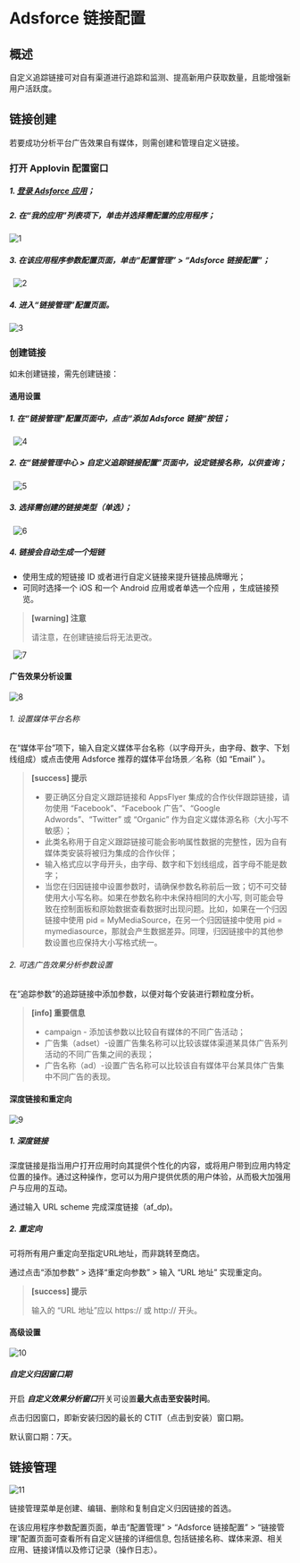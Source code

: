 # Adsforce 链接配置

## 概述

自定义追踪链接可对自有渠道进行追踪和监测、提高新用户获取数量，且能增强新用户活跃度。

## 链接创建

若要成功分析平台广告效果自有媒体，则需创建和管理自定义链接。

### 打开 Applovin 配置窗口

##### 1. [登录 Adsforce 应用](<https://demo-portal.adsforce.io/login>)；

##### 2. 在“我的应用”列表项下，单击并选择需配置的应用程序；

![1](1.png)

##### 3. 在该应用程序参数配置页面，单击“配置管理” > “Adsforce 链接配置”；
&ensp;![2](2.png)
##### 4. 进入“链接管理”配置页面。

![3](3.png)

### 创建链接

如未创建链接，需先创建链接：

#### 通用设置

##### 1. 在“链接管理”配置页面中，点击“添加 Adsforce 链接“按钮；

&ensp;![4](4.png)

##### 2. 在“链接管理中心 > 自定义追踪链接配置”页面中，设定链接名称，以供查询；

&ensp;![5](5.png)

##### 3. 选择需创建的链接类型（单选）；

&ensp;![6](6.png)

##### 4. 链接会自动生成一个**短链**

- 使用生成的短链接 ID 或者进行自定义链接来提升链接品牌曝光；
- 可同时选择一个 iOS  和一个 Android 应用或者单选一个应用 ，生成链接预览。

> **[warning] 注意**
>
> 请注意，在创建链接后将无法更改。

&ensp;![7](7.png)

#### 广告效果分析设置

![8](8.png)

###### 1. 设置媒体平台名称

在“媒体平台”项下，输入自定义媒体平台名称（以字母开头，由字母、数字、下划线组成）或点击使用 Adsforce 推荐的媒体平台场景／名称（如 “Email” ）。

> **[success] 提示**
>
> - 要正确区分自定义跟踪链接和 AppsFlyer 集成的合作伙伴跟踪链接，请勿使用 “Facebook”、“Facebook 广告”、“Google Adwords”、“Twitter” 或 “Organic” 作为自定义媒体源名称（大小写不敏感）；
> - 此类名称用于自定义跟踪链接可能会影响属性数据的完整性，因为自有媒体类安装将被归为集成的合作伙伴；
> - 输入格式应以字母开头，由字母、数字和下划线组成，首字母不能是数字；
> - 当您在归因链接中设置参数时，请确保参数名称前后一致；切不可交替使用大小写名称。如果在参数名称中未保持相同的大小写, 则可能会导致在控制面板和原始数据查看数据时出现问题。比如，如果在一个归因链接中使用 pid = MyMediaSource，在另一个归因链接中使用 pid = mymediasource，那就会产生数据差异。同理，归因链接中的其他参数设置也应保持大小写格式统一。

###### 2. 可选广告效果分析参数设置

在“追踪参数”的追踪链接中添加参数，以便对每个安装进行颗粒度分析。

> **[info] 重要信息**
>
> - campaign - 添加该参数以比较自有媒体的不同广告活动；
> - 广告集（adset）-设置广告集名称可以比较该媒体渠道某具体广告系列活动的不同广告集之间的表现；
> - 广告名称（ad）-设置广告名称可以比较该自有媒体平台某具体广告集中不同广告的表现。

#### 深度链接和重定向

![9](9.png)

##### 1. 深度链接

深度链接是指当用户打开应用时向其提供个性化的内容，或将用户带到应用内特定位置的操作。通过这种操作，您可以为用户提供优质的用户体验，从而极大加强用户与应用的互动。

通过输入 URL scheme 完成深度链接（af_dp)。

##### 2. 重定向

可将所有用户重定向至指定URL地址，而非跳转至商店。

通过点击“添加参数” > 选择“重定向参数” > 输入 “URL 地址” 实现重定向。


> **[success] 提示**
>
> 输入的 “URL 地址”应以 https:// 或 http:// 开头。

#### 高级设置

![10](10.png)

##### 自定义归因窗口期

开启 ***自定义效果分析窗口***开关可设置**最大点击至安装时间**。

点击归因窗口，即新安装归因的最长的 CTIT（点击到安装）窗口期。

默认窗口期：7天。

## 链接管理

![11](11.png)

链接管理菜单是创建、编辑、删除和复制自定义归因链接的首选。

在该应用程序参数配置页面，单击“配置管理” > “Adsforce 链接配置” > “链接管理”配置页面可查看所有自定义链接的详细信息, 包括链接名称、媒体来源、相关应用、链接详情以及修订记录（操作日志）。

